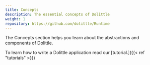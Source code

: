 ```yaml
---
title: Concepts
description: The essential concepts of Dolittle
weight: 1
repository: https://github.com/dolittle/Runtime
---
```


The Concepts section helps you learn about the abstractions and components of Dolittle.

To learn how to write a Dolittle application read our [tutorial.]({{< ref "tutorials" >}})
